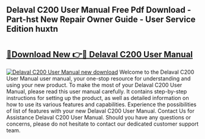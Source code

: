 ## Delaval C200 User Manual Free Pdf Download - Part-hst New Repair Owner Guide - User Service Edition huxtn

# <h2><a href="http://cf17315.oget.top/?id=Delaval+C200+User+Manual">🔗Download New 👉🔴 Delaval C200 User Manual</a></h2>

[![Delaval C200 User Manual new download](https://i.imgur.com/5g1atiW.png)](http://cf17315.oget.top/?id=Delaval+C200+User+Manual)
Welcome to the Delaval C200 User Manual user manual, your one-stop resource for understanding and using your new product. To make the most of your Delaval C200 User Manual, please read this user manual carefully. It contains step-by-step instructions for setting up the product, as well as detailed information on how to use its various features and capabilities. Experience the possibilities of list of features with your new Delaval C200 User Manual. Contact Us for Assistance Delaval C200 User Manual. Should you have any questions or concerns, please do not hesitate to contact our dedicated customer support team.
